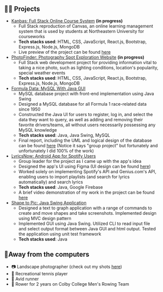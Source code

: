 ## :technologist: Projects

- [Kanbas: Full Stack Online Course System](https://github.com/Jerrybaoyilei/kanbas-react-web-app) **(in progress)**
  - Full Stack reproduction of Canvas, an online learning management system that is used by students at Northeastern University for courseworks
  - **Tech stacks used**: HTML, CSS, JavaScript, React.js, Bootstrap, Express.js, Node.js, MongoDB
  - Live preview of the project can be found [here](https://vermillion-basbousa-8fc6fb.netlify.app)
- [PhotoFinder: Photography Spot Exploration Website](https://github.com/Jerrybaoyilei/PhotoFinder/) **(in progress)**
  - Full Stack web development project for providing information vital to taking a nice photo, such as lighting conditions, location's popularity, special weather events
  - **Tech stacks used**: HTML, CSS, JavaScript, React.js, Bootstrap, Express.js, Node.js, MongoDB
- [Formula Data: MySQL With Java GUI](https://github.com/Jerrybaoyilei/formula1)
  - MySQL database project with front-end implementation using Java Swing
  - Designed a MySQL database for all Formula 1 race-related data since 1950
  - Constructed the Java UI for users to register, log in, and select the data they want to query, as well as adding and removing their favorite drivers/teams, all without users necessarily possessing any MySQL knowledge
  - **Tech stacks used**: Java, Java Swing, MySQL
  - Final report, including the UML and logical design of the database can be found [here](https://github.com/Jerrybaoyilei/formula1/blob/master/CS%205200%20final%20project%20report.pdf) (Notice it says "group project" but fortunately and unfortunately I did 100% of the work)
- [LyricsNow: Android App for Spotify Users](https://github.com/zeng2w/NUCS5520Sp_MusicLyicsApp)
  - Group leader for the project as I came up with the app's idea
  - Designed the app's UI using Figma (UI design can be found [here](https://www.figma.com/file/jBgjjeeMVG45J8G4mZ25kA/LyricsNow?type=design&node-id=0%3A1&t=dulEfhIG3smjolJg-1))
  - Worked solely on implementing Spotify's API and Genius.com's API, enabling users to import playlists (and search for lyrics automatically) and search lyrics
  - **Tech stacks used**: Java, Google Firebase
  - A brief video demonstration of my work in the project can be found [here](https://youtu.be/kulE7RR2NaU)
- [Shape to Pic: Java Swing Application](https://github.com/Jerrybaoyilei/hw8)
  - Designed a text to graph application with a range of commands to create and move shapes and take screenshots. Implemented design using MVC design pattern
  - Implemented GUI using Java Swing. Utilized CLI to read input file and select output format between Java GUI and html output. Tested the application using unit test framework
  - **Tech stacks used**: Java

## :art:Away from the computers

- :camera: Landscape photographer (check out my shots [here](https://www.instagram.com/jerrysrandomsnaps/))
- :tennis: Recreational tennis player
- :runner: Avid runner
- :rowboat: Rower for 2 years on Colby College Men's Rowing Team
